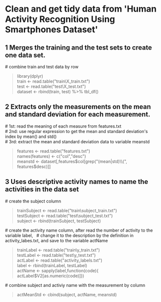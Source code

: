#   Clean and get tidy data from 'Human Activity Recognition Using Smartphones Dataset'
##
## 1 Merges the training and the test sets to create one data set.
\# combine train and test data by row
>  library(dplyr)  
>  train <- read.table("train\\X_train.txt")  
>  test <- read.table("test\\X_test.txt")  
>  dataset <- rbind(train, test) %>% tbl_df()  
  
## 2 Extracts only the measurements on the mean and standard deviation for each measurement.
\# 1st: read the meaning of each measure from features.txt  
\# 2nd: use regular expression to get the mean and standard deviation's index by mean() and std()  
\# 3rd: extract the mean and standard deviation data to variable meanstd  
>  features <- read.table("features.txt")  
>  names(features) <- c("col","desc")  
>  meanstd <- dataset[,features$col[grep("(mean|std)\\(", features$desc)]]  

## 3 Uses descriptive activity names to name the activities in the data set
\# create the subject column  
>  trainSubject <- read.table("train\\subject_train.txt")  
>  testSubject <- read.table("test\\subject_test.txt")  
>  subject <- rbind(trainSubject, testSubject)  

\# create the activity name column, after read the number of activity to the variable label,   
\# change it to the description by the definition in activity_labes.txt, and save to the variable actName  
>  trainLabel <- read.table("train\\y_train.txt")  
>  testLabel <- read.table("test\\y_test.txt")  
>  actLabel <- read.table("activity_labels.txt")  
>  label <- rbind(trainLabel, testLabel)  
>  actName <- sapply(label,function(code){ actLabel$V2[as.numeric(code)]})  

\# combine subject and activiy name with the measurement by column
>  actMeanStd <- cbind(subject, actName, meanstd) 

